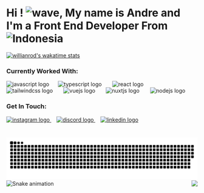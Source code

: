 
<h1 align="left">Hi ! <img src="https://gifdb.com/images/high/cute-wave-emoji-hand-59s88kk0zj3xho40.gif" height="30" alt="wave" />, My name is Andre and I'm a Front End Developer From <img src="https://github.githubassets.com/images/icons/emoji/unicode/1f1ee-1f1e9.png?v8" height="35" alt="Indonesia" /></h1>

[![willianrod's wakatime stats](https://github-readme-stats.vercel.app/api/wakatime?username=mrdrews&layout=compact&langs_count=10)](https://github.com/anuraghazra/github-readme-stats)
###

<h3>Currently Worked With:</h3>
<div align="left">
  <img src="https://cdn.jsdelivr.net/gh/devicons/devicon/icons/javascript/javascript-original.svg" height="45" alt="javascript logo"  />
  <img width="15" />
  <img src="https://cdn.jsdelivr.net/gh/devicons/devicon/icons/typescript/typescript-original.svg" height="45" alt="typescript logo"  />
  <img width="20" />
  <img src="https://cdn.jsdelivr.net/gh/devicons/devicon/icons/react/react-original.svg" height="45" alt="react logo"  />
  <img width="20" />
  <img src="https://cdn.simpleicons.org/tailwindcss/06B6D4" height="45" alt="tailwindcss logo"  />
  <img width="20" />
  <img src="https://cdn.jsdelivr.net/gh/devicons/devicon/icons/vuejs/vuejs-original.svg" height="45" alt="vuejs logo"  />
  <img width="20" />
  <img src="https://cdn.simpleicons.org/nuxtdotjs/00DC82" height="45" alt="nuxtjs logo"  />
  <img width="20" />
  <img src="https://cdn.jsdelivr.net/gh/devicons/devicon/icons/nodejs/nodejs-original.svg" height="45" alt="nodejs logo"  />
</div>

###
<h3>Get In Touch:</h3>
<div align="left">
  <a href="https://instagram.com/mr_drews?utm_source=qr&igshid=MzNlNGNkZWQ4Mg==" target="_blank" rel="noopener noreferrer">
    <img src="https://img.shields.io/static/v1?message=Instagram&logo=instagram&label=&color=E4405F&logoColor=white&labelColor=&style=for-the-badge" height="35" alt="instagram logo"  />
  </a>
  <img width="10" />
  <a href="https://discordapp.com/users/108888888888888888" target="_blank" rel="noopener noreferrer">
    <img src="https://img.shields.io/static/v1?message=Discord&logo=discord&label=&color=7289DA&logoColor=white&labelColor=&style=for-the-badge" height="35" alt="discord logo"  />
  </a>
  <img width="10" />
  <a href="https://www.linkedin.com/in/andre-s-589aa3141/" target="_blank" rel="noopener noreferrer">
    <img src="https://img.shields.io/static/v1?message=LinkedIn&logo=linkedin&label=&color=0077B5&logoColor=white&labelColor=&style=for-the-badge" height="35" alt="linkedin logo"  />
  </a>
</div>

###
<br clear="both">

<img src="https://raw.githubusercontent.com/mrdrews-hub/mrdrews-hub/output/snake.svg" alt="Snake animation" />

<img align="right" height="150" src="https://miro.medium.com/v2/resize:fit:720/1*nWQ_U5NKEfNeGCTfh_2-Mw.gif" />

<div align="left">
  <img height="150" src="https://quotes-github-readme.vercel.app/api?type=horizontal&theme=radical" alt="Snake animation" />
</div>


